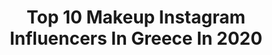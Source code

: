 ---
title: Top 10 Makeup Instagram Influencers In Greece In 2020
description: >-
  Find top makeup Instagram influencers in Greece in 2020. Most popular hashtags: #makeup #makeupartist #beauty #greece.
platform: Instagram
profiles:
  - username: "ster_eleni"
    fullname: >-
      🎀Eleni Ster🎀
    location: "Greece"
    followers: 67463
    engagement: 2249
    commentsToLikes: 0.068940
    id: ck6tspc4s628n0j71mqeapn3a
    verified: false
    hashtags: "#beatbox, #womanhood, #blessed, #valentines"
  - username: "core.innaa"
    fullname: >-
      Mono Korinna
    location: "Greece"
    followers: 15720
    engagement: 1155
    commentsToLikes: 0.066282
    id: ck5btqu2ggfpc0i11crypwfyb
    verified: false
    hashtags: "#arabicmakeup, #neonmakeup, #bridalmakeup, #makeupoftheday"
  - username: "marina_grigoriou_"
    fullname: >-
      1st RunnerUp MISS HELLAS 2018👑
    location: "Greece"
    followers: 69983
    engagement: 1553
    commentsToLikes: 0.027207
    id: ck5chpx39r8mk0i11a0nhx6ln
    verified: true
    hashtags: "#iamawolter, #woltgreece, #woltsouth"
  - username: "dimitris__stamatiou"
    fullname: >-
      Dimitris Stamatiou Makeup
    location: "Greece"
    followers: 34179
    engagement: 184
    commentsToLikes: 0.057695
    id: ck13599w50cbh0i19zcyvju31
    verified: false
    hashtags: "#home, #bridalhair, #seminars, #lip"
  - username: "kceniyah"
    fullname: >-
      aesthetic - makeup
    location: "Greece"
    followers: 137095
    engagement: 2191
    commentsToLikes: 0.006896
    id: ck5c7ksgs7pj70i11u2j0xi3h
    verified: false
    hashtags: ""
  - username: "nakopoulouvaso"
    fullname: >-
      VasoNakopoulou
    location: "Greece"
    followers: 52830
    engagement: 459
    commentsToLikes: 0.019842
    id: ck0vwimaatza90i19beqstt9s
    verified: false
    hashtags: "#styling, #redlips, #model, #myprincess"
  - username: "kitavina_mua"
    fullname: >-
      𝒦𝒾𝓉𝒶𝓋𝒾𝓃𝒶 𝐸𝓁𝑒𝓃𝒶
    location: "Greece"
    followers: 9696
    engagement: 1274
    commentsToLikes: 0.122399
    id: ck5hdmzplob710i11eewj7d0w
    verified: false
    hashtags: "#fentybeautyhighlighter, #highquality, #liketime, #makeuptrends2020"
  - username: "victoriagrosu"
    fullname: >-
      Makeup Artist Victoria Grosu
    location: "Greece"
    followers: 32252
    engagement: 768
    commentsToLikes: 0.053745
    id: ck5hdmyafoaxq0i11q5fh7u61
    verified: false
    hashtags: "#instaphoto, #athensmakeupartist, #makeupschoolgreece, #ignosieinaidinami"
  - username: "katerina.peftitsi"
    fullname: >-
      Cathy Jones
    location: "Greece"
    followers: 38589
    engagement: 910
    commentsToLikes: 0.014604
    id: ck5q40s0zn8bo0i11s00o94xq
    verified: false
    hashtags: "#koronavir, #styleoftheday, #lookoftheday, #roses"
  - username: "missdelilaaah"
    fullname: >-
      💋 Delilah
    location: "Greece"
    followers: 16032
    engagement: 288
    commentsToLikes: 0.090778
    id: ck5hniey3nu220i11fxlfpkg3
    verified: false
    hashtags: "#nbatogether, #prokind, #maldivesedition, #goddessvibesonly"
---